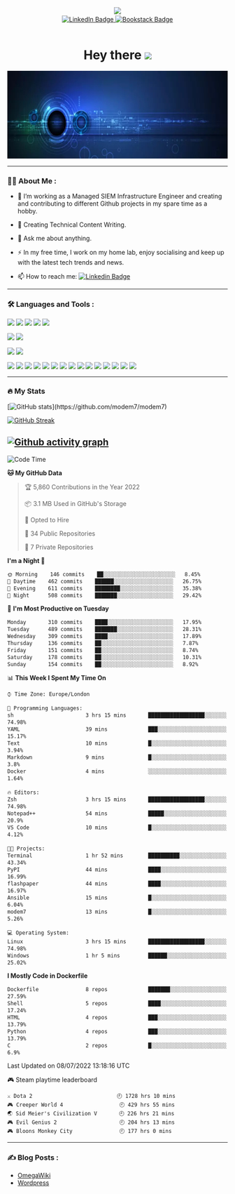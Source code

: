 <div id="header" align="center">
  <img src="https://media.giphy.com/media/f3iwJFOVOwuy7K6FFw/giphy.gif" width="300"/>
<div id="badges">
  <a href="https://www.linkedin.com/in/alexlaneit/">
    <img src="https://img.shields.io/badge/LinkedIn-blue?style=for-the-badge&logo=linkedin&logoColor=white" alt="LinkedIn Badge"/>
  </a>
  <a href="https://omegawiki.modem7.com">
  <img src="https://img.shields.io/badge/Bookstack-blue?style=for-the-badge&logo=BookStack&logoColor=white" alt="Bookstack Badge"/>
  </a>
</div>
  <img src="https://komarev.com/ghpvc/?username=modem7&style=flat-square&color=blue" alt=""/>
<h1>
  Hey there
  <img src="https://media.giphy.com/media/hvRJCLFzcasrR4ia7z/giphy.gif" width="30px"/>
</h1>
</div>

<div align="center">
  <img src="https://github.com/modem7/MiscAssets/blob/master/images/ezgif-6-79e26c05da.jpg" width="800" height="200"/>
</div>

---

### :man_technologist: About Me :
- :telescope: I’m working as a Managed SIEM Infrastructure Engineer and creating and contributing to different Github projects in my spare time as a hobby.

- :seedling: Creating Technical Content Writing.

- 💬 Ask me about anything.

- :zap: In my free time, I work on my home lab, enjoy socialising and keep up with the latest tech trends and news.

- :mailbox: How to reach me: [![Linkedin Badge](https://img.shields.io/badge/-AlexLaneIT-blue?style=flat&logo=Linkedin&logoColor=white)](https://www.linkedin.com/in/alexlaneit/)

---

### :hammer_and_wrench: Languages and Tools :
![](https://img.shields.io/badge/OS-Centos-informational?style=flat&logo=centos&logoColor=white&color=981e32)
![](https://img.shields.io/badge/OS-Debian-informational?style=flat&logo=debian&logoColor=white&color=981e32)
![](https://img.shields.io/badge/OS-RHEL-informational?style=flat&logo=red-hat&logoColor=white&color=981e32)
![](https://img.shields.io/badge/OS-Ubuntu-informational?style=flat&logo=ubuntu&logoColor=white&color=981e32)
![](https://img.shields.io/badge/OS-Windows-informational?style=flat&logo=windows&logoColor=white&color=981e32)

![](https://img.shields.io/badge/Editor-Notepad++-informational?style=flat&logo=notepadplusplus&logoColor=white&color=981e32)
![](https://img.shields.io/badge/Editor-Visual_Studio_Code-informational?style=flat&logo=visual-studio-code&logoColor=white&color=981e32)


![](https://img.shields.io/badge/Shell-Bash-informational?style=flat&logo=gnu-bash&logoColor=white&color=981e32)
![](https://img.shields.io/badge/Shell-ZSH-informational?style=flat&logo=gnu-bash&logoColor=white&color=981e32)

![](https://img.shields.io/badge/Tools-3CX-informational?style=flat&logoColor=white&color=981e32)
![](https://img.shields.io/badge/Tools-Ansible-informational?style=flat&logo=ansible&logoColor=white&color=981e32)
![](https://img.shields.io/badge/Tools-Arduino-informational?style=flat&logo=arduino&logoColor=white&color=981e32)
![](https://img.shields.io/badge/Tools-Borg-informational?style=flat&logoColor=white&color=981e32)
![](https://img.shields.io/badge/Tools-Docker-informational?style=flat&logo=docker&logoColor=white&color=981e32)
![](https://img.shields.io/badge/Tools-Drone_CI-informational?style=flat&logo=drone&logoColor=white&color=981e32)
![](https://img.shields.io/badge/Tools-Git-informational?style=flat&logo=git&logoColor=white&color=981e32)
![](https://img.shields.io/badge/Tools-Github-informational?style=flat&logo=github&logoColor=white&color=981e32)
![](https://img.shields.io/badge/Tools-Gitlab-informational?style=flat&logo=gitlab&logoColor=white&color=981e32)
![](https://img.shields.io/badge/Tools-Jira-informational?style=flat&logo=jira&logoColor=white&color=981e32)
![](https://img.shields.io/badge/Tools-Kanban-informational?style=flat&logoColor=white&color=981e32)
![](https://img.shields.io/badge/Tools-Nginx-informational?style=flat&logo=nginx&logoColor=white&color=981e32)
![](https://img.shields.io/badge/Tools-Raspberry_Pi-informational?style=flat&logo=raspberry-pi&logoColor=white&color=981e32)
![](https://img.shields.io/badge/Tools-Snyk-informational?style=flat&logo=snyk&logoColor=white&color=981e32)
![](https://img.shields.io/badge/Tools-Traefik-informational?style=flat&logo=traefikmesh&logoColor=white&color=981e32)

---

### :fire: My Stats
[![GitHub stats](https://github-readme-stats.vercel.app/api?username=modem7&show_icons=true&theme=codeSTACKr&count_private=true")](https://github.com/modem7/modem7)

[![GitHub Streak](http://github-readme-streak-stats.herokuapp.com?user=modem7&theme=elegant&hide_border=true&date_format=j%20M%5B%20Y%5D&background=DD272700)](https://git.io/streak-stats)

[![Github activity graph](https://activity-graph.herokuapp.com/graph?username=modem7&theme=elegant&custom_title=Contribution%20Graph&hide_border=true&bg_color=%20)](https://github.com/modem7/modem7)
---

<!--START_SECTION:waka-->
![Code Time](http://img.shields.io/badge/Code%20Time-0%20secs-blue)

**🐱 My GitHub Data** 

> 🏆 5,860 Contributions in the Year 2022
 > 
> 📦 3.1 MB Used in GitHub's Storage 
 > 
> 💼 Opted to Hire
 > 
> 📜 34 Public Repositories 
 > 
> 🔑 7 Private Repositories  
 > 
**I'm a Night 🦉** 

```text
🌞 Morning    146 commits    ██░░░░░░░░░░░░░░░░░░░░░░░   8.45% 
🌆 Daytime    462 commits    ██████░░░░░░░░░░░░░░░░░░░   26.75% 
🌃 Evening    611 commits    ████████░░░░░░░░░░░░░░░░░   35.38% 
🌙 Night      508 commits    ███████░░░░░░░░░░░░░░░░░░   29.42%

```
📅 **I'm Most Productive on Tuesday** 

```text
Monday       310 commits    ████░░░░░░░░░░░░░░░░░░░░░   17.95% 
Tuesday      489 commits    ███████░░░░░░░░░░░░░░░░░░   28.31% 
Wednesday    309 commits    ████░░░░░░░░░░░░░░░░░░░░░   17.89% 
Thursday     136 commits    ██░░░░░░░░░░░░░░░░░░░░░░░   7.87% 
Friday       151 commits    ██░░░░░░░░░░░░░░░░░░░░░░░   8.74% 
Saturday     178 commits    ██░░░░░░░░░░░░░░░░░░░░░░░   10.31% 
Sunday       154 commits    ██░░░░░░░░░░░░░░░░░░░░░░░   8.92%

```


📊 **This Week I Spent My Time On** 

```text
⌚︎ Time Zone: Europe/London

💬 Programming Languages: 
sh                       3 hrs 15 mins       ██████████████████░░░░░░░   74.98% 
YAML                     39 mins             ███░░░░░░░░░░░░░░░░░░░░░░   15.17% 
Text                     10 mins             █░░░░░░░░░░░░░░░░░░░░░░░░   3.94% 
Markdown                 9 mins              █░░░░░░░░░░░░░░░░░░░░░░░░   3.8% 
Docker                   4 mins              ░░░░░░░░░░░░░░░░░░░░░░░░░   1.64%

🔥 Editors: 
Zsh                      3 hrs 15 mins       ██████████████████░░░░░░░   74.98% 
Notepad++                54 mins             █████░░░░░░░░░░░░░░░░░░░░   20.9% 
VS Code                  10 mins             █░░░░░░░░░░░░░░░░░░░░░░░░   4.12%

🐱‍💻 Projects: 
Terminal                 1 hr 52 mins        ██████████░░░░░░░░░░░░░░░   43.34% 
PyPI                     44 mins             ████░░░░░░░░░░░░░░░░░░░░░   16.99% 
flashpaper               44 mins             ████░░░░░░░░░░░░░░░░░░░░░   16.97% 
Ansible                  15 mins             █░░░░░░░░░░░░░░░░░░░░░░░░   6.04% 
modem7                   13 mins             █░░░░░░░░░░░░░░░░░░░░░░░░   5.26%

💻 Operating System: 
Linux                    3 hrs 15 mins       ██████████████████░░░░░░░   74.98% 
Windows                  1 hr 5 mins         ██████░░░░░░░░░░░░░░░░░░░   25.02%

```

**I Mostly Code in Dockerfile** 

```text
Dockerfile               8 repos             ███████░░░░░░░░░░░░░░░░░░   27.59% 
Shell                    5 repos             ████░░░░░░░░░░░░░░░░░░░░░   17.24% 
HTML                     4 repos             ███░░░░░░░░░░░░░░░░░░░░░░   13.79% 
Python                   4 repos             ███░░░░░░░░░░░░░░░░░░░░░░   13.79% 
C                        2 repos             █░░░░░░░░░░░░░░░░░░░░░░░░   6.9%

```



 Last Updated on 08/07/2022 13:18:16 UTC
<!--END_SECTION:waka-->

<!-- steam-box start -->
🎮 Steam playtime leaderboard
```text
⚔️ Dota 2                           🕘 1728 hrs 10 mins
🎮 Creeper World 4                  🕘 429 hrs 55 mins
🌏 Sid Meier's Civilization V       🕘 226 hrs 21 mins
🎮 Evil Genius 2                    🕘 204 hrs 13 mins
🎮 Bloons Monkey City               🕘 177 hrs 0 mins
```
<!-- Powered by https://github.com/YouEclipse/steam-box . -->
<!-- steam-box end -->

---

### :writing_hand: Blog Posts :
- [OmegaWiki](https://omegawiki.modem7.com)
- [Wordpress](https://modem7.wordpress.com)
